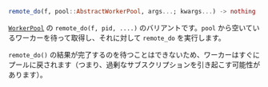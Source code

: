 ```julia
remote_do(f, pool::AbstractWorkerPool, args...; kwargs...) -> nothing
```

[`WorkerPool`](@ref) の `remote_do(f, pid, ....)` のバリアントです。`pool` から空いているワーカーを待って取得し、それに対して `remote_do` を実行します。

`remote_do()` の結果が完了するのを待つことはできないため、ワーカーはすぐにプールに戻されます（つまり、過剰なサブスクリプションを引き起こす可能性があります）。

